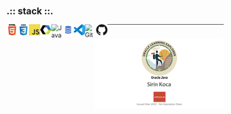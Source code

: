 ## .:: stack ::.
<img align="left" alt="HTML5" width="26px" src="https://raw.githubusercontent.com/github/explore/80688e429a7d4ef2fca1e82350fe8e3517d3494d/topics/html/html.png" />
<img align="left" alt="CSS3" width="26px" src="https://raw.githubusercontent.com/github/explore/80688e429a7d4ef2fca1e82350fe8e3517d3494d/topics/css/css.png" />
<img align="left" alt="JavaScript" width="26px" src="https://raw.githubusercontent.com/github/explore/80688e429a7d4ef2fca1e82350fe8e3517d3494d/topics/javascript/javascript.png" />
<img align="left" alt="Web components" width="26px" src="https://raw.githubusercontent.com/github/explore/80688e429a7d4ef2fca1e82350fe8e3517d3494d/topics/web-components/web-components.png" />
<img align="left" alt="Java" width="26px" src="https://logoeps.com/wp-content/uploads/2011/06/java-logo-vector.png" />
<img align="left" alt="SQL" width="26px" src="https://raw.githubusercontent.com/github/explore/80688e429a7d4ef2fca1e82350fe8e3517d3494d/topics/sql/sql.png" />
<img align="left" alt="Visual Studio Code" width="26px" src="https://raw.githubusercontent.com/github/explore/80688e429a7d4ef2fca1e82350fe8e3517d3494d/topics/visual-studio-code/visual-studio-code.png" />
<img align="left" alt="Git" width="26px" src="https://git-scm.com/images/logos/downloads/Git-Icon-1788C.png" />
<img align="left" alt="GitHub" width="26px" src="https://raw.githubusercontent.com/github/explore/78df643247d429f6cc873026c0622819ad797942/topics/github/github.png" />

---
<img src="https://raw.githubusercontent.com/sirin-koca/sirin-koca/main/java-explorer-oracle-sm.jpg" width="300" align="right">





<!--
**sirin-koca/sirin-koca** is a ✨ _special_ ✨ repository because its `README.md` (this file) appears on your GitHub profile.

Here are some ideas to get you started:

- 🔭 I’m currently working on a small JavaScript and SQL project
- 🌱 I’m currently learning JS, SQL, NoSQL, DBMS, OOP-
- 🤔 I’m looking for help with JavaFX
- 💬 Ask me about anything
- ⚡ Fun fact: I adore my dog! :D
-->
